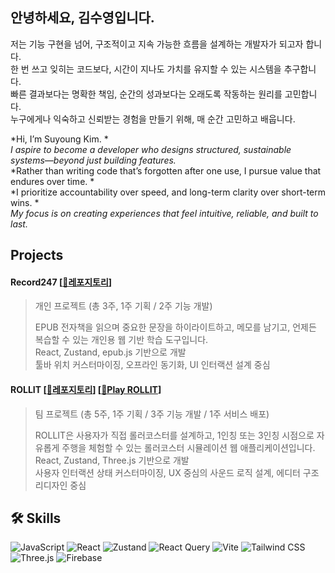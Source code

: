 ## 안녕하세요, 김수영입니다.

저는 기능 구현을 넘어, 구조적이고 지속 가능한 흐름을 설계하는 개발자가 되고자 합니다.  
한 번 쓰고 잊히는 코드보다, 시간이 지나도 가치를 유지할 수 있는 시스템을 추구합니다.  
빠른 결과보다는 명확한 책임, 순간의 성과보다는 오래도록 작동하는 원리를 고민합니다.  
누구에게나 익숙하고 신뢰받는 경험을 만들기 위해, 매 순간 고민하고 배웁니다.

*Hi, I’m Suyoung Kim.  * <br />
*I aspire to become a developer who designs structured, sustainable systems—beyond just building features.* <br />
*Rather than writing code that’s forgotten after one use, I pursue value that endures over time. * <br />
*I prioritize accountability over speed, and long-term clarity over short-term wins. * <br />
*My focus is on creating experiences that feel intuitive, reliable, and built to last.* <br />

## Projects

#### Record247 [[🔗레포지토리](https://github.com/Rei-SWE/record247)]
> 개인 프로젝트 (총 3주, 1주 기획 / 2주 기능 개발)
>
> EPUB 전자책을 읽으며 중요한 문장을 하이라이트하고, 메모를 남기고, 언제든 복습할 수 있는 개인용 웹 기반 학습 도구입니다.  
> React, Zustand, epub.js 기반으로 개발  
> 툴바 위치 커스터마이징, 오프라인 동기화, UI 인터랙션 설계 중심

#### ROLLIT [[🔗레포지토리](https://github.com/rollit-project/rollit)] [[🔗Play ROLLIT](https://www.rollit.co.kr/)]
> 팀 프로젝트 (총 5주, 1주 기획 / 3주 기능 개발 / 1주 서비스 배포)
>
> ROLLIT은 사용자가 직접 롤러코스터를 설계하고, 
> 1인칭 또는 3인칭 시점으로 자유롭게 주행을 체험할 수 있는 롤러코스터 시뮬레이션 웹 애플리케이션입니다.  
> React, Zustand, Three.js 기반으로 개발  
> 사용자 인터랙션 상태 커스터마이징, UX 중심의 사운드 로직 설계, 에디터 구조 리디자인 중심

## 🛠 Skills

![JavaScript](https://img.shields.io/badge/javascript-F7DF1E?style=for-the-badge&logo=javascript&logoColor=black)
![React](https://img.shields.io/badge/react-61DAFB?style=for-the-badge&logo=react&logoColor=black)
![Zustand](https://img.shields.io/badge/zustand-8E6E53?style=for-the-badge&logo=zustand&logoColor=white)
![React Query](https://img.shields.io/badge/react_query-FF4154?style=for-the-badge&logo=reactquery&logoColor=white)
![Vite](https://img.shields.io/badge/vite-646CFF?style=for-the-badge&logo=vite&logoColor=white)
![Tailwind CSS](https://img.shields.io/badge/tailwindcss-06B6D4?style=for-the-badge&logo=tailwindcss&logoColor=white)
![Three.js](https://img.shields.io/badge/three.js-000000?style=for-the-badge&logo=three.js&logoColor=white)
![Firebase](https://img.shields.io/badge/firebase-FFCA28?style=for-the-badge&logo=firebase&logoColor=black)

